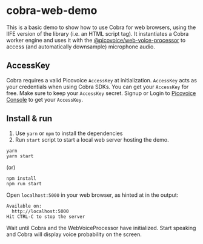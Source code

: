 # cobra-web-demo

This is a basic demo to show how to use Cobra for web browsers, using the IIFE version of the library (i.e. an HTML script tag).
It instantiates a Cobra worker engine and uses it with the
[@picovoice/web-voice-processor](https://www.npmjs.com/package/@picovoice/web-voice-processor)
to access (and automatically downsample) microphone audio.

## AccessKey

Cobra requires a valid Picovoice `AccessKey` at initialization. `AccessKey` acts as your credentials when using Cobra SDKs.
You can get your `AccessKey` for free. Make sure to keep your `AccessKey` secret.
Signup or Login to [Picovoice Console](https://console.picovoice.ai/) to get your `AccessKey`.

## Install & run

1. Use `yarn` or `npm` to install the dependencies
1. Run `start` script to start a local web server hosting the demo.

```console
yarn
yarn start
```

(or)

```console
npm install
npm run start
```

Open `localhost:5000` in your web browser, as hinted at in the output:

```console
Available on:
  http://localhost:5000
Hit CTRL-C to stop the server
```

Wait until Cobra and the WebVoiceProcessor have initialized. Start speaking and Cobra will display voice probability on the screen.
